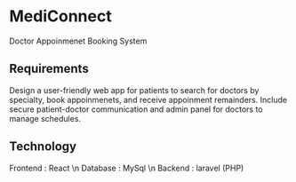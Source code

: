# MediConnect
Doctor Appoinmenet Booking System

## Requirements
Design a user-friendly web app for patients to search for doctors by specialty, book appoinmenets, and receive appoinment remainders. Include secure patient-doctor communication and admin panel for doctors to manage schedules.

## Technology
Frontend : React \n
Database : MySql \n
Backend : laravel (PHP)


